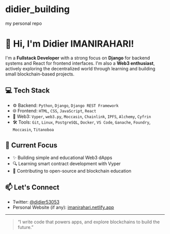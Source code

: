 # didier_building
my personal repo
# 👋 Hi, I'm Didier IMANIRAHARI!

I'm a **Fullstack Developer** with a strong focus on **Django** for backend systems and React for frontend interfaces. I'm also a **Web3 enthusiast**, actively exploring the decentralized world through learning and building small blockchain-based projects.

## 💻 Tech Stack

- ⚙️ Backend: `Python`, `Django`, `Django REST Framework`
- 🌐 Frontend: `HTML`, `CSS`, `JavaScript`, `React`
- 🧠 Web3: `Vyper`, `web3.py`, `Moccasin`, `Chainlink`, `IPFS`, `Alchemy`, `Cyfrin`
- 🛠️ Tools: `Git`, `Linux`, `PostgreSQL`, `Docker`, `VS Code`, `Ganache`, `Foundry`, `Moccasin`, `Titanoboa`

## 🚀 Current Focus

- ✨ Building simple and educational Web3 dApps
- 🔍 Learning smart contract development with Vyper
- 🧠 Contributing to open-source and blockchain education

## 📫 Let's Connect

- Twitter: [@didier53053](https://x.com/didier53053)
- Personal Website (if any): [imanirahari.netlify.app](https://imanirahari.netlify.app)

---

> “I write code that powers apps, and explore blockchains to build the future.”  
